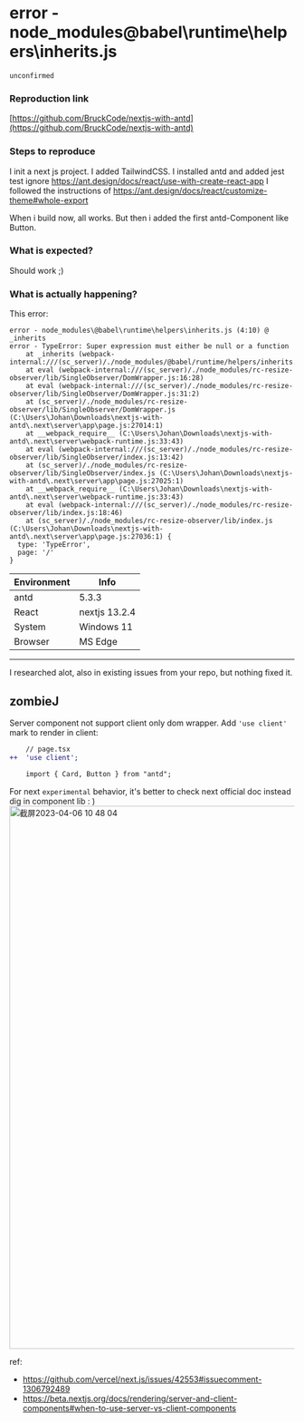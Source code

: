 # error - node_modules\@babel\runtime\helpers\inherits.js

`unconfirmed`

### Reproduction link

[https://github.com/BruckCode/nextjs-with-antd](https://github.com/BruckCode/nextjs-with-antd)

### Steps to reproduce

I init a next js project. I added TailwindCSS. I installed antd and added jest test ignore https://ant.design/docs/react/use-with-create-react-app
I followed the instructions of https://ant.design/docs/react/customize-theme#whole-export

When i build now, all works. But then i added the first antd-Component like Button.

### What is expected?

Should work ;)

### What is actually happening?

This error:

```
error - node_modules\@babel\runtime\helpers\inherits.js (4:10) @ _inherits
error - TypeError: Super expression must either be null or a function
    at _inherits (webpack-internal:///(sc_server)/./node_modules/@babel/runtime/helpers/inherits.js:5:15)
    at eval (webpack-internal:///(sc_server)/./node_modules/rc-resize-observer/lib/SingleObserver/DomWrapper.js:16:28)
    at eval (webpack-internal:///(sc_server)/./node_modules/rc-resize-observer/lib/SingleObserver/DomWrapper.js:31:2)
    at (sc_server)/./node_modules/rc-resize-observer/lib/SingleObserver/DomWrapper.js (C:\Users\Johan\Downloads\nextjs-with-antd\.next\server\app\page.js:27014:1)
    at __webpack_require__ (C:\Users\Johan\Downloads\nextjs-with-antd\.next\server\webpack-runtime.js:33:43)
    at eval (webpack-internal:///(sc_server)/./node_modules/rc-resize-observer/lib/SingleObserver/index.js:13:42)
    at (sc_server)/./node_modules/rc-resize-observer/lib/SingleObserver/index.js (C:\Users\Johan\Downloads\nextjs-with-antd\.next\server\app\page.js:27025:1)
    at __webpack_require__ (C:\Users\Johan\Downloads\nextjs-with-antd\.next\server\webpack-runtime.js:33:43)
    at eval (webpack-internal:///(sc_server)/./node_modules/rc-resize-observer/lib/index.js:18:46)
    at (sc_server)/./node_modules/rc-resize-observer/lib/index.js (C:\Users\Johan\Downloads\nextjs-with-antd\.next\server\app\page.js:27036:1) {
  type: 'TypeError',
  page: '/'
}
```

| Environment | Info          |
| ----------- | ------------- |
| antd        | 5.3.3         |
| React       | nextjs 13.2.4 |
| System      | Windows 11    |
| Browser     | MS Edge       |

---

I researched alot, also in existing issues from your repo, but nothing fixed it.

<!-- generated by ant-design-issue-helper. DO NOT REMOVE -->

## zombieJ

Server component not support client only dom wrapper. Add `'use client'` mark to render in client:

```diff
    // page.tsx
++  'use client';

    import { Card, Button } from "antd";
```

For next `experimental` behavior, it's better to check next official doc instead dig in component lib : )
<img width="958" alt="截屏2023-04-06 10 48 04" src="https://user-images.githubusercontent.com/5378891/230259886-493ea301-d243-44ce-a54a-5a4df755a70f.png">

ref:

- https://github.com/vercel/next.js/issues/42553#issuecomment-1306792489
- https://beta.nextjs.org/docs/rendering/server-and-client-components#when-to-use-server-vs-client-components
